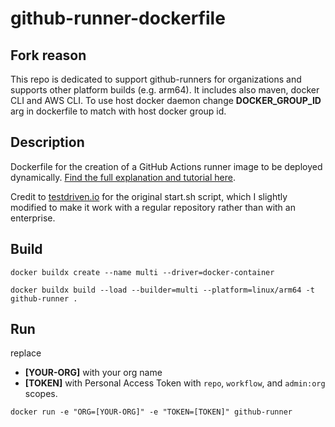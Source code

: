 # github-runner-dockerfile
## Fork reason
This repo is dedicated to support github-runners for organizations and supports other platform builds (e.g. arm64). It includes also maven, docker CLI and AWS CLI. To use host docker daemon change **DOCKER_GROUP_ID** arg in dockerfile to match with host docker group id.

## Description
Dockerfile for the creation of a GitHub Actions runner image to be deployed dynamically. [Find the full explanation and tutorial here](https://baccini-al.medium.com/creating-a-dockerfile-for-dynamically-creating-github-actions-self-hosted-runners-5994cc08b9fb).

Credit to [testdriven.io](https://testdriven.io/blog/github-actions-docker/) for the original start.sh script, which I slightly modified to make it work with a regular repository rather than with an enterprise. 

## Build
```shell
docker buildx create --name multi --driver=docker-container 
```
```shell
docker buildx build --load --builder=multi --platform=linux/arm64 -t github-runner .
```
## Run
replace
- **[YOUR-ORG]** with your org name
- **[TOKEN]** with Personal Access Token with `repo`, `workflow`, and `admin:org` scopes.
```shell
docker run -e "ORG=[YOUR-ORG]" -e "TOKEN=[TOKEN]" github-runner
```
